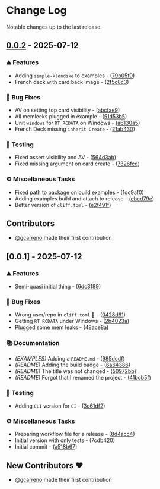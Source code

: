 # Change Log

Notable changes up to the last release.

## [0.0.2](https://github.com/gcarreno/objpas-card-framework/compare/v0.0.1..v0.0.2) - 2025-07-12

### ⛰️  Features

- Adding `simple-klondike` to examples - ([79b05f0](https://github.com/gcarreno/objpas-card-framework/commit/79b05f0c7490c607ee87db2d814f46033a843edd))
- French deck with card back image - ([2f5c8c3](https://github.com/gcarreno/objpas-card-framework/commit/2f5c8c3d5ba885d98a44bff1988d45d4f86ee8a2))

### 🐛 Bug Fixes

- AV on setting top card visibility - ([abcfae9](https://github.com/gcarreno/objpas-card-framework/commit/abcfae9c69f0148105a275e995995d1b65c5fbb1))
- All memleeks plugged in example - ([51d53b5](https://github.com/gcarreno/objpas-card-framework/commit/51d53b5b7ba116b69dc765d390c130d08bd6883e))
- Unit `windows` for `RT_RCDATA` on Windows - ([a6130a5](https://github.com/gcarreno/objpas-card-framework/commit/a6130a5d23903a255c234e681972136fe2708de6))
- French Deck missing `inherit Create` - ([21ab430](https://github.com/gcarreno/objpas-card-framework/commit/21ab4302a850669250a3ea7f9092d226c58942b1))

### 🧪 Testing

- Fixed assert visibility and AV - ([564d3ab](https://github.com/gcarreno/objpas-card-framework/commit/564d3abbbc7446bacd607b76b2193ab97288dcbe))
- Fixed missing argument on card create - ([7326fcd](https://github.com/gcarreno/objpas-card-framework/commit/7326fcdb4fb4ee02ce1ac9cdb73f4578218ad6e2))

### ⚙️ Miscellaneous Tasks

- Fixed path to package on build examples - ([1dc9af0](https://github.com/gcarreno/objpas-card-framework/commit/1dc9af039e8bab2c3f5f48cee29c8b408bed5172))
- Adding examples build and attach to release - ([ebcd79e](https://github.com/gcarreno/objpas-card-framework/commit/ebcd79eedabe30ccfcf98a7b0c591ea7bf630bf2))
- Better version of `cliff.toml` - ([e2f491f](https://github.com/gcarreno/objpas-card-framework/commit/e2f491f8ec5cf762be3e11fa951f8f8a02d3f49f))

## Contributors

* [@gcarreno](https://github.com/gcarreno) made their first contribution

## [0.0.1] - 2025-07-12

### ⛰️  Features

- Semi-quasi initial thing - ([6dc3189](https://github.com/gcarreno/objpas-card-framework/commit/6dc318916f24eca28d22d6397f12cc2cabcef616))

### 🐛 Bug Fixes

- Wrong user/repo in `cliff.toml` :facepalm: - ([0428d61](https://github.com/gcarreno/objpas-card-framework/commit/0428d616d06878d9b54cd8305c5892cae65acb9b))
- Getting `RT_RCDATA` under Windows - ([2b4023a](https://github.com/gcarreno/objpas-card-framework/commit/2b4023aef98d5b3b2d12c0f69729ed985ae4b181))
- Plugged some mem leaks - ([48ace8a](https://github.com/gcarreno/objpas-card-framework/commit/48ace8ac272f59dc0876a558e57fcf4cfa123f4b))

### 📚 Documentation

- *(EXAMPLES)* Adding a `README.md` - ([985dcdf](https://github.com/gcarreno/objpas-card-framework/commit/985dcdf22a9c14267a8ef0285df4c1469687e912))
- *(README)* Adding the build badge - ([6a64386](https://github.com/gcarreno/objpas-card-framework/commit/6a64386c03821f5904a3932b2ff6c0c502ed4eeb))
- *(README)* The title was not changed - ([50972bb](https://github.com/gcarreno/objpas-card-framework/commit/50972bb2ed3504790cdeb33afcace9a42614ac38))
- *(README)* Forgot that I renamed the project - ([41bcb5f](https://github.com/gcarreno/objpas-card-framework/commit/41bcb5f9718946b35ed4637ad60a82272e5ddc42))

### 🧪 Testing

- Adding `CLI` version for `CI` - ([3c61df2](https://github.com/gcarreno/objpas-card-framework/commit/3c61df2ca0a81b9c0e9f4d7ac88d8986c87bd679))

### ⚙️ Miscellaneous Tasks

- Preparing workflow file for a release - ([8d4acc4](https://github.com/gcarreno/objpas-card-framework/commit/8d4acc4887f3f43a8b03b1f2f6139e8e77d3a18c))
- Initial version with only tests - ([7cdb420](https://github.com/gcarreno/objpas-card-framework/commit/7cdb420868f45b58779aadd693966aeb585f555f))
- Initial commit - ([a518b67](https://github.com/gcarreno/objpas-card-framework/commit/a518b67373178a4ae1e17af2ad15605dbd2edce0))

## New Contributors ❤️

* [@gcarreno](https://github.com/gcarreno) made their first contribution

